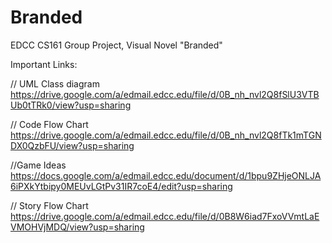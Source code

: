 # Branded
EDCC CS161 Group Project, Visual Novel "Branded"



Important Links:

// UML Class diagram   
https://drive.google.com/a/edmail.edcc.edu/file/d/0B_nh_nvl2Q8fSlU3VTBUb0tTRk0/view?usp=sharing   

// Code Flow Chart    
https://drive.google.com/a/edmail.edcc.edu/file/d/0B_nh_nvl2Q8fTk1mTGNDX0QzbFU/view?usp=sharing 

//Game Ideas   
https://docs.google.com/a/edmail.edcc.edu/document/d/1bpu9ZHjeONLJA6iPXkYtbipy0MEUvLGtPv31IR7coE4/edit?usp=sharing  

// Story Flow Chart   
https://drive.google.com/a/edmail.edcc.edu/file/d/0B8W6iad7FxoVVmtLaEVMOHVjMDQ/view?usp=sharing 
